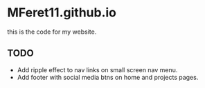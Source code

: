 # MFeret11.github.io
this is the code for my website.
## TODO
- Add ripple effect to nav links on small screen nav menu.
- Add footer with social media btns on home and projects pages.
